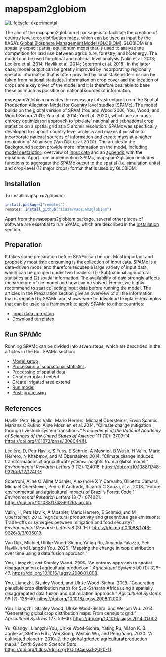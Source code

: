 
<!-- README.md is generated from README.Rmd. Please edit that file -->

# mapspam2globiom

<!-- badges: start -->

[![Lifecycle:
experimental](https://img.shields.io/badge/lifecycle-experimental-orange.svg)](https://www.tidyverse.org/lifecycle/#experimental)
<!-- badges: end -->

The aim of the mapspam2globiom R package is to facilitate the creation
of country level crop distribution maps, which can be used as input by
the IIASA’s [Global Biosphere Management Model
(GLOBIOM)](https://www.globiom.org/). GLOBIOM is a spatially explicit
partial equilibrium model that is used to analyze the competition for
land use between agriculture, forestry, and bioenergy. The model can be
used for global and national level analysis (Valin et al. 2013; Leclère
et al. 2014; Havlik et al. 2014; Soterroni et al. 2018). In the latter
case, model output can be greatly improved by incorporating regionally
specific information that is often provided by local stakeholders or can
be taken from national statistics. Information on crop cover and the
location of crops are a key driver of the model and it is therefore
desirable to base these as much as possible on national sources of
information.

mapspam2globiom provides the necessary infrastructure to run the Spatial
Production Allocation Model for Country level studies (SPAMc). The model
builds on the global version of SPAM (You and Wood 2006; You, Wood, and
Wood-Sichra 2009; You et al. 2014; Yu et al. 2020), which use an
cross-entropy optimization approach to ‘pixelate’ national and
subnational crop statistics on a spatial grid at a 5 arcmin resolution.
SPAMc was specifically developed to support country level analysis and
makes it possible to incorporate national sources of information and
create maps at a higher resolution of 30 arcsec (Van Dijk et al. 2020).
The articles in the Background section provide more information on the
model, including [model description](articles/model_description.html),
overview of [input data](articles/data.html) and an
[appendix](articles/appendix.html) with the equations. Apart from
implementing SPAMc, mapspam2globiom includes functions to aggregate the
SPAMc output to the spatial (i.e. simulation units) and crop-level (18
major crops) format that is used by GLOBIOM.

## Installation

To install mapspam2globiom:

``` r
install.packages("remotes")
remotes::install_github("iiasa/mapspam2globiom")
```

Apart from the mapspam2globiom package, several other pieces of software
are essential to run SPAMc, which are described in the
[Installation](articles/software.html) section.

## Preparation

It takes some preparation before SPAMc can be run. Most important and
propbably most time consuming is the collection of input data. SPAMc is
a data-driven model and therefore requires a large variety of input
data, which can be grouped under two headers: (1) (Sub)national
agricultural statistics and (2) spatial information. The availability of
data strongly affects the structure of the model and how can be solved.
Hence, we highly recommend to start collecting input data before running
the model. The articles in the Preparation section give an overview of
all the information that is requited by SPAMc and shows were to download
templates/examples that can be used as a framework to apply SPAMc to
other countries:

  - [Input data collection](articles/input_data_collection.html).
  - [Download templates](articles/template.html)

## Run SPAMc

Running SPAMc can be divided into seven steps, which are described in
the articles in the Run SPAMc section:

  - [Model setup](articles/model_structure.html)
  - [Processing of subnational
    statistics](articles/process_subnational_statistics.html)
  - [Processing of spatial data](articles/process_spatial_data.html)
  - Create cropland extent
  - Create irrigated area extend
  - [Run model](articles/run_model.html)
  - [Post-processing](articles/post_process.html)

## References

<div id="refs" class="references">

<div id="ref-Havlik2014">

Havlik, Petr, Hugo Valin, Mario Herrero, Michael Obersteiner, Erwin
Schmid, Mariana C Rufino, Aline Mosnier, et al. 2014. “Climate change
mitigation through livestock system transitions.” *Proceedings of the
National Academy of Sciences of the United States of America* 111 (10):
3709–14. <https://doi.org/10.1073/pnas.1308044111>.

</div>

<div id="ref-Leclere2014">

Leclère, D, Petr Havlik, S Fuss, E Schmid, A Mosnier, B Walsh, H Valin,
Mario Herrero, N Khabarov, and M Obersteiner. 2014. “Climate change
induced transformations of agricultural systems: insights from a global
model.” *Environmental Research Letters* 9 (12): 124018.
<https://doi.org/10.1088/1748-9326/9/12/124018>.

</div>

<div id="ref-Soterroni2018">

Soterroni, Aline C, Aline Mosnier, Alexandre X Y Carvalho, Gilberto
Câmara, Michael Obersteiner, Pedro R Andrade, Ricardo C Souza, et al.
2018. “Future environmental and agricultural impacts of Brazil’s Forest
Code.” *Environmental Research Letters* 13 (7): 074021.
<https://doi.org/10.1088/1748-9326/aaccbb>.

</div>

<div id="ref-Valin2013b">

Valin, H, Petr Havlik, A Mosnier, Mario Herrero, E Schmid, and M
Obersteiner. 2013. “Agricultural productivity and greenhouse gas
emissions: Trade-offs or synergies between mitigation and food
security?” *Environmental Research Letters* 8 (3): 1–9.
<https://doi.org/10.1088/1748-9326/8/3/035019>.

</div>

<div id="ref-VanDijk2020">

Van Dijk, Michiel, Ulrike Wood-Sichra, Yating Ru, Amanda Palazzo, Petr
Havlik, and Liangzhi You. 2020. “Mapping the change in crop distribution
over time using a data fusion approach.”

</div>

<div id="ref-You2006">

You, Liangzhi, and Stanley Wood. 2006. “An entropy approach to spatial
disaggregation of agricultural production.” *Agricultural Systems* 90
(1): 329–47. <https://doi.org/10.1016/j.agsy.2006.01.008>.

</div>

<div id="ref-You2009">

You, Liangzhi, Stanley Wood, and Ulrike Wood-Sichra. 2009. “Generating
plausible crop distribution maps for Sub-Saharan Africa using a
spatially disaggregated data fusion and optimization approach.”
*Agricultural Systems* 99 (2): 126–40.
<https://doi.org/10.1016/j.agsy.2008.11.003>.

</div>

<div id="ref-You2014a">

You, Liangzhi, Stanley Wood, Ulrike Wood-Sichra, and Wenbin Wu. 2014.
“Generating global crop distribution maps: From census to grid.”
*Agricultural Systems* 127: 53–60.
<https://doi.org/10.1016/j.agsy.2014.01.002>.

</div>

<div id="ref-Yu2020">

Yu, Qiangyi, Liangzhi You, Ulrike Wood-Sichra, Yating Ru, Alison K. B.
Joglekar, Steffen Fritz, Wei Xiong, Wenbin Wu, and Peng Yang. 2020. “A
cultivated planet in 2010: 2. the global gridded agricultural production
maps.” *Earth System Science Data*.
<https://doi.org/https://doi.org/10.5194/essd-2020-11>.

</div>

</div>
